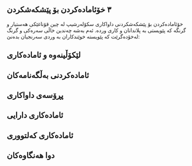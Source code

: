 
## ٣ خۆئامادەکردن بۆ پێشکەشکردن

خۆئامادەکردن بۆ پێشکەشکردنی داواکاری سکۆلەرشیپ لە چین قۆناغێکی هەستیار و گرنگە کە پێویستی بە پلاندانان و کاری وردە. ئەم بەشە چەندین خاڵی سەرەکی و گرنگ لەخۆدەگرێت کە پێویستە خوێندکاران بە وردی سەرنجیان بدەنێ:

## لێکۆڵینەوە و ئامادەکاری



## ئامادەکردنی بەڵگەنامەکان


## پڕۆسەی داواکاری

## ئامادەکاری دارایی

## ئامادەکاری کەلتووری



## دوا هەنگاوەکان



